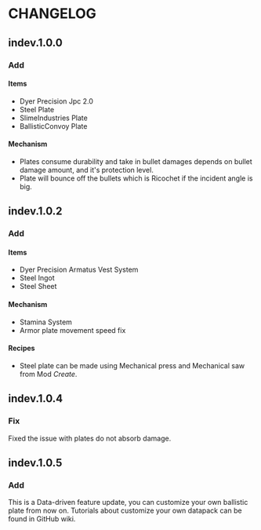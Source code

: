 # CHANGELOG
 
## indev.1.0.0
 
### Add
 
#### Items
 
- Dyer Precision Jpc 2.0
- Steel Plate
- SlimeIndustries Plate
- BallisticConvoy Plate
#### Mechanism
 
- Plates consume durability and take in bullet damages depends on bullet damage amount, and it's protection level.
- Plate will bounce off the bullets which is Ricochet if the incident angle is big.
## indev.1.0.2
 
### Add
 
#### Items
 
- Dyer Precision  Armatus Vest System
- Steel Ingot
- Steel Sheet
#### Mechanism
 
- Stamina System
- Armor plate movement speed fix
#### Recipes
- Steel plate can be made using Mechanical press and Mechanical saw from Mod *Create*.

## indev.1.0.4
### Fix
Fixed the issue with plates do not absorb damage.

## indev.1.0.5
### Add
This is a Data-driven feature update, you can customize your own ballistic plate from now on.
Tutorials about customize your own datapack can be found in GitHub wiki.